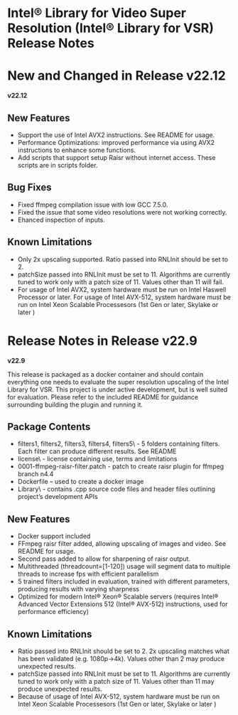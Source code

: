 # Intel® Library for Video Super Resolution (Intel® Library for VSR) Release Notes

# New and Changed in Release v22.12

**v22.12**

## New Features
- Support the use of Intel AVX2 instructions. See README for usage.
- Performance Optimizations: improved performance via using AVX2 instructions to enhance some functions.
- Add scripts that support setup Raisr without internet access. These scripts are in scripts folder.

## Bug Fixes
- Fixed ffmpeg compilation issue with low GCC 7.5.0.
- Fixed the issue that some video resolutions were not working correctly.
- Ehanced inspection of inputs.

## Known Limitations
- Only 2x upscaling supported. Ratio passed into RNLInit should be set to 2.
- patchSize passed into RNLInit must be set to 11. Algorithms are currently tuned to work only with a patch size of 11. Values other than 11 will fail.
- For usage of Intel AVX2, system hardware must be run on Intel Haswell Processor or later. For usage of Intel AVX-512, system hardware must be run on Intel Xeon Scalable Processesors (1st Gen or later, Skylake or later )

# Release Notes in Release v22.9

**v22.9**

This release is packaged as a docker container and should contain everything one needs to evaluate the super resolution upscaling of the Intel Library for VSR.  This project is under active development, but is well suited for evaluation.  Please refer to the included README for guidance surrounding building the plugin and running it.


## Package Contents
- filters1\, filters2\, filters3\, filters4\, filters5\ - 5 folders containing filters.  Each filter can produce different results.  See README
- license\ - license containing use, terms and limitations
- 0001-ffmpeg-raisr-filter.patch  - patch to create raisr plugin for ffmpeg branch n4.4
- Dockerfile – used to create a docker image
- Library\ - contains .cpp source code files and header files outlining project’s development APIs 

## New Features
- Docker support included
- FFmpeg raisr filter added, allowing upscaling of images and video.  See README for usage.
- Second pass added to allow for sharpening of raisr output.
- Multithreaded (threadcount=[1-120]) usage will segment data to multiple threads to increase fps with efficient parallelism
- 5 trained filters included in evaluation, trained with different parameters, producing results with varying sharpness
- Optimized for modern Intel® Xeon® Scalable servers (requires Intel® Advanced Vector Extensions 512 (Intel® AVX-512) instructions, used for performance efficiency)
## Known Limitations
- Ratio passed into RNLInit should be set to 2.  2x upscaling matches what has been validated (e.g. 1080p->4k).  Values other than 2 may produce unexpected results.
- patchSize passed into RNLInit must be set to 11.  Algorithms are currently tuned to work only with a patch size of 11.  Values other than 11 may produce unexpected results.
- Because of usage of Intel AVX-512, system hardware must be run on Intel Xeon Scalable Processesors (1st Gen or later, Skylake or later )
